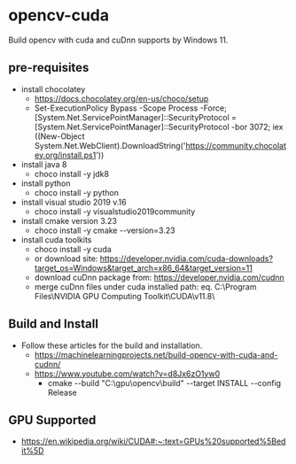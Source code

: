 # opencv-cuda
Build opencv with cuda and cuDnn supports by Windows 11.
## pre-requisites
* install chocolatey 
  * https://docs.chocolatey.org/en-us/choco/setup
  * Set-ExecutionPolicy Bypass -Scope Process -Force; [System.Net.ServicePointManager]::SecurityProtocol = [System.Net.ServicePointManager]::SecurityProtocol -bor 3072; iex ((New-Object System.Net.WebClient).DownloadString('https://community.chocolatey.org/install.ps1'))
* install java 8
  * choco install -y jdk8
* install python
  * choco install -y python
* install visual studio 2019 v.16
  *  choco install -y visualstudio2019community
* install cmake version 3.23
  * choco install -y cmake --version=3.23
* install cuda toolkits
  * choco install -y cuda
  * or download site: https://developer.nvidia.com/cuda-downloads?target_os=Windows&target_arch=x86_64&target_version=11
  * download cuDnn package from: https://developer.nvidia.com/cudnn
  * merge cuDnn files under cuda installed path: eq. C:\Program Files\NVIDIA GPU Computing Toolkit\CUDA\v11.8\

## Build and Install
* Follow these articles for the build and installation. 
  * https://machinelearningprojects.net/build-opencv-with-cuda-and-cudnn/
  * https://www.youtube.com/watch?v=d8Jx6zO1yw0
    * cmake --build "C:\gpu\opencv\build" --target INSTALL --config Release

## GPU Supported
* https://en.wikipedia.org/wiki/CUDA#:~:text=GPUs%20supported%5Bedit%5D
